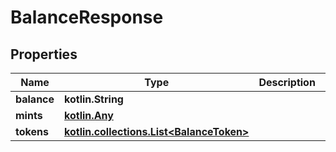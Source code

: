 
# BalanceResponse

## Properties
Name | Type | Description | Notes
------------ | ------------- | ------------- | -------------
**balance** | **kotlin.String** |  | 
**mints** | [**kotlin.Any**](.md) |  | 
**tokens** | [**kotlin.collections.List&lt;BalanceToken&gt;**](BalanceToken.md) |  | 



